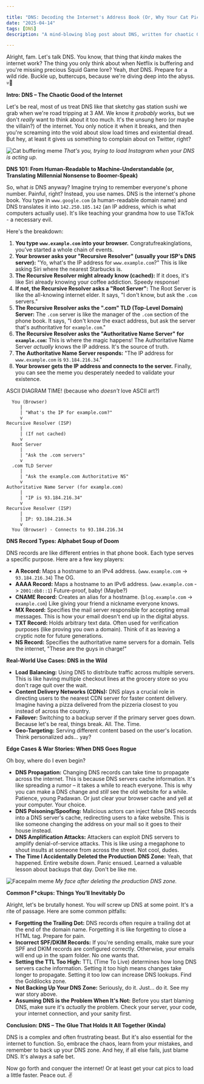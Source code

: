 ```yaml
---

title: "DNS: Decoding the Internet's Address Book (Or, Why Your Cat Pics Load Slowly)"
date: "2025-04-14"
tags: [DNS]
description: "A mind-blowing blog post about DNS, written for chaotic Gen Z engineers."

---
```


Alright, fam. Let's talk DNS. You know, that thing that *kinda* makes the internet work? The thing you only think about when Netflix is buffering and you're missing precious Squid Game lore? Yeah, *that* DNS. Prepare for a wild ride. Buckle up, buttercups, because we're diving deep into the abyss. 💀🙏

**Intro: DNS – The Chaotic Good of the Internet**

Let's be real, most of us treat DNS like that sketchy gas station sushi we grab when we're road tripping at 3 AM. We know it *probably* works, but we don't *really* want to think about it too much. It's the unsung hero (or maybe the villain?) of the internet. You only notice it when it breaks, and then you're screaming into the void about slow load times and existential dread. But hey, at least it gives us something to complain about on Twitter, right?

![Cat buffering meme](https://i.kym-cdn.com/photos/images/newsfeed/000/157/374/1262055737416.jpg)
*That's you, trying to load Instagram when your DNS is acting up.*

**DNS 101: From Human-Readable to Machine-Understandable (or, Translating Millennial Nonsense to Boomer-Speak)**

So, what *is* DNS anyway? Imagine trying to remember everyone's phone number. Painful, right? Instead, you use names. DNS is the internet's phone book. You type in `www.google.com` (a human-readable domain name) and DNS translates it into `142.250.185.142` (an IP address, which is what computers actually use). It's like teaching your grandma how to use TikTok - a necessary evil.

Here's the breakdown:

1.  **You type `www.example.com` into your browser.** Congratufreakinglations, you’ve started a whole chain of events.
2.  **Your browser asks your "Recursive Resolver" (usually your ISP's DNS server):** "Yo, what's the IP address for `www.example.com`?" This is like asking Siri where the nearest Starbucks is.
3.  **The Recursive Resolver might already know (cached):** If it does, it's like Siri already knowing your coffee addiction. Speedy response!
4.  **If not, the Recursive Resolver asks a "Root Server":** The Root Server is like the all-knowing internet elder. It says, "I don't know, but ask the `.com` servers."
5.  **The Recursive Resolver asks the ".com" TLD (Top-Level Domain) Server:** The `.com` server is like the manager of the `.com` section of the phone book. It says, "I don't know the exact address, but ask the server that's authoritative for `example.com`."
6.  **The Recursive Resolver asks the "Authoritative Name Server" for `example.com`:** This is where the magic happens! The Authoritative Name Server *actually* knows the IP address. It's the source of truth.
7.  **The Authoritative Name Server responds:** "The IP address for `www.example.com` is `93.184.216.34`."
8.  **Your browser gets the IP address and connects to the server.** Finally, you can see the meme you desperately needed to validate your existence.

ASCII DIAGRAM TIME! (because who *doesn't* love ASCII art?)

```
  You (Browser)
     |
     | "What's the IP for example.com?"
     v
Recursive Resolver (ISP)
     |
     | (If not cached)
     v
  Root Server
     |
     | "Ask the .com servers"
     v
  .com TLD Server
     |
     | "Ask the example.com Authoritative NS"
     v
Authoritative Name Server (for example.com)
     |
     | "IP is 93.184.216.34"
     v
Recursive Resolver (ISP)
     |
     | IP: 93.184.216.34
     v
  You (Browser) - Connects to 93.184.216.34
```

**DNS Record Types: Alphabet Soup of Doom**

DNS records are like different entries in that phone book. Each type serves a specific purpose. Here are a few key players:

*   **A Record:** Maps a hostname to an IPv4 address. (`www.example.com` -> `93.184.216.34`) The OG.
*   **AAAA Record:** Maps a hostname to an IPv6 address. (`www.example.com` -> `2001:db8::1`) Future-proof, baby! (Maybe?)
*   **CNAME Record:** Creates an alias for a hostname. (`blog.example.com` -> `example.com`) Like giving your friend a nickname everyone knows.
*   **MX Record:** Specifies the mail server responsible for accepting email messages. This is how your email doesn't end up in the digital abyss.
*   **TXT Record:** Holds arbitrary text data. Often used for verification purposes (like proving you own a domain). Think of it as leaving a cryptic note for future generations.
*   **NS Record:** Specifies the authoritative name servers for a domain. Tells the internet, "These are the guys in charge!"

**Real-World Use Cases: DNS in the Wild**

*   **Load Balancing:** Using DNS to distribute traffic across multiple servers. This is like having multiple checkout lines at the grocery store so you don't rage quit over the wait.
*   **Content Delivery Networks (CDNs):** DNS plays a crucial role in directing users to the nearest CDN server for faster content delivery. Imagine having a pizza delivered from the pizzeria closest to you instead of across the country.
*   **Failover:** Switching to a backup server if the primary server goes down. Because let's be real, things break. All. The. Time.
*   **Geo-Targeting:** Serving different content based on the user's location. Think personalized ads… yay?

**Edge Cases & War Stories: When DNS Goes Rogue**

Oh boy, where do I even begin?

*   **DNS Propagation:** Changing DNS records can take time to propagate across the internet. This is because DNS servers cache information. It's like spreading a rumor – it takes a while to reach everyone. This is why you can make a DNS change and *still* see the old website for a while. Patience, young Padawan. Or just clear your browser cache and yell at your computer. Your choice.
*   **DNS Poisoning/Spoofing:** Malicious actors can inject false DNS records into a DNS server's cache, redirecting users to a fake website. This is like someone changing the address on your mail so it goes to their house instead.
*   **DNS Amplification Attacks:** Attackers can exploit DNS servers to amplify denial-of-service attacks. This is like using a megaphone to shout insults at someone from across the street. Not cool, dudes.
*   **The Time I Accidentally Deleted the Production DNS Zone:** Yeah, that happened. Entire website down. Panic ensued. Learned a valuable lesson about backups that day. Don't be like me.

![Facepalm meme](https://i.kym-cdn.com/photos/images/newsfeed/000/001/384/Atrapitis.gif)
*My face after deleting the production DNS zone.*

**Common F\*ckups: Things You’ll Inevitably Do**

Alright, let's be brutally honest. You *will* screw up DNS at some point. It's a rite of passage. Here are some common pitfalls:

*   **Forgetting the Trailing Dot:** DNS records often require a trailing dot at the end of the domain name. Forgetting it is like forgetting to close a HTML tag. Prepare for pain.
*   **Incorrect SPF/DKIM Records:** If you're sending emails, make sure your SPF and DKIM records are configured correctly. Otherwise, your emails will end up in the spam folder. No one wants that.
*   **Setting the TTL Too High:** TTL (Time To Live) determines how long DNS servers cache information. Setting it too high means changes take longer to propagate. Setting it too low can increase DNS lookups. Find the Goldilocks zone.
*   **Not Backing Up Your DNS Zone:** Seriously, do it. Just… do it. See my war story above.
*   **Assuming DNS is the Problem When It's Not:** Before you start blaming DNS, make sure it's *actually* the problem. Check your server, your code, your internet connection, and your sanity first.

**Conclusion: DNS – The Glue That Holds It All Together (Kinda)**

DNS is a complex and often frustrating beast. But it's also essential for the internet to function. So, embrace the chaos, learn from your mistakes, and remember to back up your DNS zone. And hey, if all else fails, just blame DNS. It's always a safe bet.

Now go forth and conquer the internet! Or at least get your cat pics to load a little faster. Peace out. ✌️
